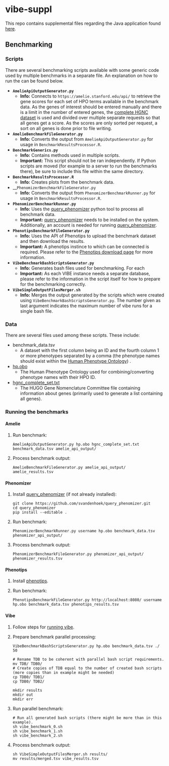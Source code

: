 # vibe-suppl
This repo contains supplemental files regarding the Java application found [here][vibe].

## Benchmarking

### Scripts

There are several benchmarking scripts available with some generic code used by multiple benchmarks in a separate file.
An explanation on how to run the can be found below.

* __`AmelieApiOutputGenerator.py`__
    * __Info:__ Connects to `https://amelie.stanford.edu/api/` to retrieve the gene scores for each set of HPO terms
    available in the benchmark data. As the genes of interest should be entered manually and there is a limit in the
    number of entered genes, the [complete HGNC dataset][hgnc_complete]
    is used and divided over multiple separate requests so that all genes get a score. As the scores are only sorted
    per request, a sort on all genes is done prior to file writing.
* __`AmelieBenchmarkFileGenerator.py`__
    * __Info:__ Converts the output from `AmelieApiOutputGenerator.py` for usage in `BenchmarkResultsProcessor.R`.
* __`BenchmarkGenerics.py`__
    * __Info:__ Contains methods used in multiple scripts.
    * __Important:__ This script should not be ran independently. If Python scripts are moved (for example to a server
    to run the benchmarks there), be sure to include this file within the same directory.
* __`BenchmarkResultsProcessor.R`__
    * __Info:__ Creates plots from the benchmark data.
* __`PhenomizerBenchmarkFileGenerator.py`
    * __Info:__ Converts the output from `PhenomizerBenchmarkRunner.py` for usage in `BenchmarkResultsProcessor.R`.
* __`PhenomizerBenchmarkRunner.py`__
    * __Info:__ Uses the [query_phenomizer][query_phenomizer] python tool to process all benchmark data.
    * __Important:__ [query_phenomizer][query_phenomizer] needs to be installed on the system. Additionally, an account
    is needed for running [query_phenomizer][query_phenomizer].
* __`PhenotipsBenchmarkFileGenerator.py`__
    * __Info:__ Uses the API of Phenotips to upload the benchmark dataset and then download the results.
    * __Important:__ A phenotips instince to which can be connected is required. Please refer to the
    [Phenotips download page][phenotips_download] for more information.
* __`VibeBenchmarkBashScriptsGenerator.py`__
    * __Info:__ Generates bash files used for benchmarking. For each
    * __Important:__ As each VIBE instance needs a separate database, please refer to the information in the script
    itself for how to prepare for the benchmarking correctly.
* __`VibeSimpleOutputFilesMerger.sh`__
    * __Info:__ Merges the output generated by the scripts which were created using 
    `VibeBenchmarkBashScriptsGenerator.py`. The number given as last argument indicates the maximum number of vibe runs
    for a single bash file.

### Data

There are several files used among these scripts. These include:
* benchmark_data.tsv
    * A dataset with the first column being an ID and the fourth column 1 or more phenotypes separated
    by a comma (the phenotype names should exist within the [Human Phenotype Ontology][hpo_obo]) .
* [hp.obo][hpo_obo]
    * The Human Phenotype Ontology used for combining/converting phenotype names with their HPO ID.
* [hgnc_complete_set.txt][hgnc_complete]
    * The HUGO Gene Nomenclature Committee file containing information about genes (primarily used to generate a list
    containing all genes).

### Running the benchmarks

#### Amelie

1. Run benchmark:
    ```
    AmelieApiOutputGenerator.py hp.obo hgnc_complete_set.txt benchmark_data.tsv amelie_api_output/
    ```

2. Process benchmark output:
    ```
    AmelieBenchmarkFileGenerator.py amelie_api_output/ amelie_results.tsv
    ```

#### Phenomizer

1. Install [query_phenomizer][query_phenomizer] (if not already installed):
    ```
    git clone https://github.com/svandenhoek/query_phenomizer.git
    cd query_phenomizer
    pip install --editable .
    ```

2. Run benchmark:
    ```
    PhenomizerBenchmarkRunner.py username hp.obo benchmark_data.tsv phenomizer_api_output/
    ```

3. Process benchmark output:
    ```
    PhenomizerBenchmarkFileGenerator.py phenomizer_api_output/ phenomizer_results.tsv
    ```

#### Phenotips

1. Install [phenotips][phenotips_download].

2. Run benchmark:
    ```
    PhenotipsBenchmarkFileGenerator.py http://localhost:8080/ username hp.obo benchmark_data.tsv phenotips_results.tsv
    ```

#### Vibe

1. Follow steps for [running vibe][vibe_preperations].

2. Prepare benchmark parallel processing:
    ```
    VibeBenchmarkBashScriptsGenerator.py hp.obo benchmark_data.tsv ./ 50
    
    # Rename TDB to be coherent with parallel bash script requirements.
    mv TDB/ TDB0/
    # Create copies of TDB equal to the number of created bash scripts (more copies than in example might be needed)
    cp TDB0/ TDB1/
    cp TDB0/ TDB2/
    
    mkdir results
    mkdir out
    mkdir err
    ```

3. Run parallel benchmark:
    ```
    # Run all generated bash scripts (there might be more than in this example).
    sh vibe_benchmark_0.sh
    sh vibe_benchmark_1.sh
    sh vibe_benchmark_2.sh
    ```

4. Process benchmark output:
    ```
    sh VibeSimpleOutputFilesMerger.sh results/
    mv results/merged.tsv vibe_results.tsv
    ```



[vibe]:https://github.com/molgenis/vibe
[vibe_preperations]:https://github.com/molgenis/vibe/#preparations
[hgnc_complete]:http://ftp.ebi.ac.uk/pub/databases/genenames/new/tsv/hgnc_complete_set.txt
[query_phenomizer]:https://github.com/svandenhoek/query_phenomizer
[phenotips_download]:https://phenotips.org/Download
[hpo_obo]:http://purl.obolibrary.org/obo/hp.obo